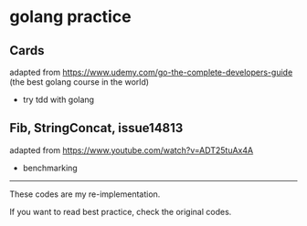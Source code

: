 # golang practice

## Cards

adapted from https://www.udemy.com/go-the-complete-developers-guide (the best golang course in the world)

* try tdd with golang

## Fib, StringConcat, issue14813

adapted from https://www.youtube.com/watch?v=ADT25tuAx4A

* benchmarking

---
These codes are my re-implementation.

If you want to read best practice, check the original codes.